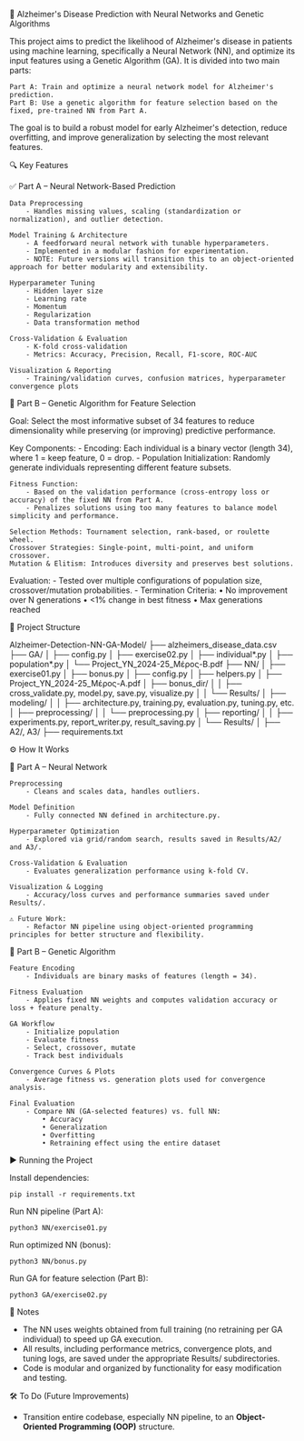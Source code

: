 🧠 Alzheimer's Disease Prediction with Neural Networks and Genetic Algorithms

This project aims to predict the likelihood of Alzheimer's disease in patients using machine learning, specifically a Neural Network (NN), and optimize its input features using a Genetic Algorithm (GA). It is divided into two main parts:

    Part A: Train and optimize a neural network model for Alzheimer's prediction.
    Part B: Use a genetic algorithm for feature selection based on the fixed, pre-trained NN from Part A.

The goal is to build a robust model for early Alzheimer's detection, reduce overfitting, and improve generalization by selecting the most relevant features.

🔍 Key Features

✅ Part A – Neural Network-Based Prediction

    Data Preprocessing
        - Handles missing values, scaling (standardization or normalization), and outlier detection.

    Model Training & Architecture
        - A feedforward neural network with tunable hyperparameters.
        - Implemented in a modular fashion for experimentation.
        - NOTE: Future versions will transition this to an object-oriented approach for better modularity and extensibility.

    Hyperparameter Tuning
        - Hidden layer size
        - Learning rate
        - Momentum
        - Regularization
        - Data transformation method

    Cross-Validation & Evaluation
        - K-fold cross-validation
        - Metrics: Accuracy, Precision, Recall, F1-score, ROC-AUC

    Visualization & Reporting
        - Training/validation curves, confusion matrices, hyperparameter convergence plots

🧬 Part B – Genetic Algorithm for Feature Selection

Goal:
    Select the most informative subset of 34 features to reduce dimensionality while preserving (or improving) predictive performance.

Key Components:
    - Encoding: Each individual is a binary vector (length 34), where 1 = keep feature, 0 = drop.
    - Population Initialization: Randomly generate individuals representing different feature subsets.

    Fitness Function:
        - Based on the validation performance (cross-entropy loss or accuracy) of the fixed NN from Part A.
        - Penalizes solutions using too many features to balance model simplicity and performance.

    Selection Methods: Tournament selection, rank-based, or roulette wheel.
    Crossover Strategies: Single-point, multi-point, and uniform crossover.
    Mutation & Elitism: Introduces diversity and preserves best solutions.

Evaluation:
    - Tested over multiple configurations of population size, crossover/mutation probabilities.
    - Termination Criteria:
        • No improvement over N generations
        • <1% change in best fitness
        • Max generations reached

📁 Project Structure

Alzheimer-Detection-NN-GA-Model/
├── alzheimers_disease_data.csv
├── GA/
│   ├── config.py
│   ├── exercise02.py
│   ├── individual*.py
│   ├── population*.py
│   └── Project_ΥΝ_2024-25_Μέρος-Β.pdf
├── NN/
│   ├── exercise01.py
│   ├── bonus.py
│   ├── config.py
│   ├── helpers.py
│   ├── Project_ΥΝ_2024-25_Μέρος-Α.pdf
│   ├── bonus_dir/
│   │   ├── cross_validate.py, model.py, save.py, visualize.py
│   │   └── Results/
│   ├── modeling/
│   │   ├── architecture.py, training.py, evaluation.py, tuning.py, etc.
│   ├── preprocessing/
│   │   └── preprocessing.py
│   ├── reporting/
│   │   ├── experiments.py, report_writer.py, result_saving.py
│   └── Results/
│       ├── A2/, A3/
├── requirements.txt

⚙️ How It Works

🧠 Part A – Neural Network

    Preprocessing
        - Cleans and scales data, handles outliers.

    Model Definition
        - Fully connected NN defined in architecture.py.

    Hyperparameter Optimization
        - Explored via grid/random search, results saved in Results/A2/ and A3/.

    Cross-Validation & Evaluation
        - Evaluates generalization performance using k-fold CV.

    Visualization & Logging
        - Accuracy/loss curves and performance summaries saved under Results/.

    ⚠️ Future Work:
        - Refactor NN pipeline using object-oriented programming principles for better structure and flexibility.

🧬 Part B – Genetic Algorithm

    Feature Encoding
        - Individuals are binary masks of features (length = 34).

    Fitness Evaluation
        - Applies fixed NN weights and computes validation accuracy or loss + feature penalty.

    GA Workflow
        - Initialize population
        - Evaluate fitness
        - Select, crossover, mutate
        - Track best individuals

    Convergence Curves & Plots
        - Average fitness vs. generation plots used for convergence analysis.

    Final Evaluation
        - Compare NN (GA-selected features) vs. full NN:
            • Accuracy
            • Generalization
            • Overfitting
            • Retraining effect using the entire dataset

▶️ Running the Project

Install dependencies:

    pip install -r requirements.txt

Run NN pipeline (Part A):

    python3 NN/exercise01.py

Run optimized NN (bonus):

    python3 NN/bonus.py

Run GA for feature selection (Part B):

    python3 GA/exercise02.py

📝 Notes

- The NN uses weights obtained from full training (no retraining per GA individual) to speed up GA execution.
- All results, including performance metrics, convergence plots, and tuning logs, are saved under the appropriate Results/ subdirectories.
- Code is modular and organized by functionality for easy modification and testing.

🛠️ To Do (Future Improvements)

- Transition entire codebase, especially NN pipeline, to an **Object-Oriented Programming (OOP)** structure.



